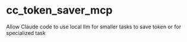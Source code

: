 # cc_token_saver_mcp
Allow Claude code to use local llm for smaller tasks to save token or for specialized task
